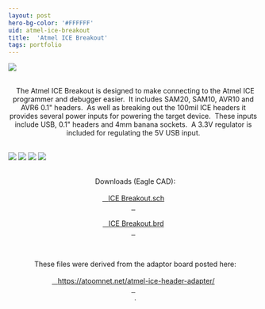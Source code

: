 ```yaml
---
layout: post
hero-bg-color: '#FFFFFF'
uid: atmel-ice-breakout
title:  'Atmel ICE Breakout'
tags: portfolio
---
```


<img src="{{ site.url }}/images/portfolio/atmel-ice-breakout/IMG_20180407_174322.jpg">

<div class="sqs-html-content">
 <p class="" style="text-align:center;white-space:pre-wrap;">
  The Atmel ICE Breakout is designed to make connecting to the Atmel ICE programmer and debugger easier.  It includes SAM20, SAM10, AVR10 and AVR6 0.1" headers.  As well as breaking out the 100mil ICE headers it provides several power inputs for powering the target device.  These inputs include USB, 0.1" headers and 4mm banana sockets.  A 3.3V regulator is included for regulating the 5V USB input.
 </p>
</div>


<img src="{{ site.url }}/images/portfolio/atmel-ice-breakout/IMG_20180407_174322.jpg">

<img src="{{ site.url }}/images/portfolio/atmel-ice-breakout/IMG_20180212_112244.jpg">

<img src="{{ site.url }}/images/portfolio/atmel-ice-breakout/IMG_20180212_112211.jpg">

<img src="{{ site.url }}/images/portfolio/atmel-ice-breakout/IMG_20180212_112206.jpg">

<div class="sqs-html-content">
 <p class="" style="text-align:center;white-space:pre-wrap;">
  Downloads (Eagle CAD):
  <a href="/s/ice-header-adapter-pcb.sch">
   ICE Breakout.sch
  </a>
  <a href="/s/ice-header-adapter-pcb.brd">
   ICE Breakout.brd
  </a>
 </p>
 <p class="" style="text-align:center;white-space:pre-wrap;">
  These files were derived from the adaptor board posted here:
  <a href="https://atoomnet.net/atmel-ice-header-adapter/" target="_blank">
   https://atoomnet.net/atmel-ice-header-adapter/
  </a>
  .
 </p>
</div>


